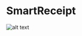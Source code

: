 # SmartReceipt

![alt text]([http://url/to/img.png](https://github.com/MrJellyBean3/SmartReceipt/blob/main/SmartRecieptGIF.gif)https://github.com/MrJellyBean3/SmartReceipt/blob/main/SmartRecieptGIF.gif)
